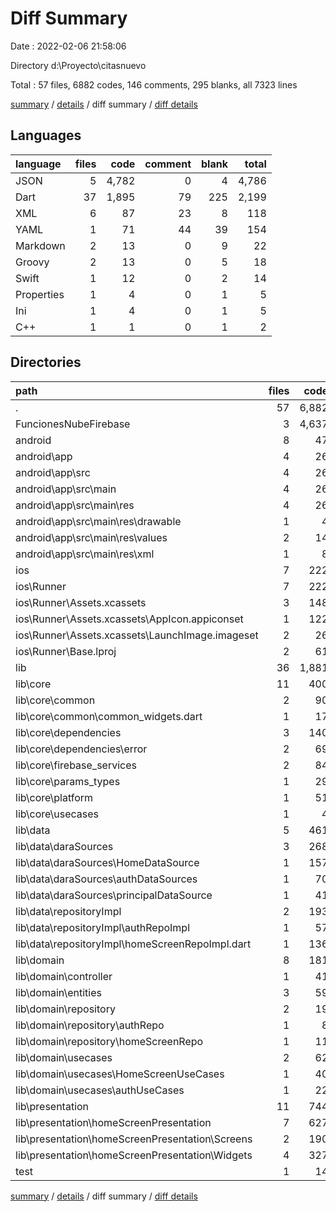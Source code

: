 # Diff Summary

Date : 2022-02-06 21:58:06

Directory d:\Proyecto\citasnuevo

Total : 57 files,  6882 codes, 146 comments, 295 blanks, all 7323 lines

[summary](results.md) / [details](details.md) / diff summary / [diff details](diff-details.md)

## Languages
| language | files | code | comment | blank | total |
| :--- | ---: | ---: | ---: | ---: | ---: |
| JSON | 5 | 4,782 | 0 | 4 | 4,786 |
| Dart | 37 | 1,895 | 79 | 225 | 2,199 |
| XML | 6 | 87 | 23 | 8 | 118 |
| YAML | 1 | 71 | 44 | 39 | 154 |
| Markdown | 2 | 13 | 0 | 9 | 22 |
| Groovy | 2 | 13 | 0 | 5 | 18 |
| Swift | 1 | 12 | 0 | 2 | 14 |
| Properties | 1 | 4 | 0 | 1 | 5 |
| Ini | 1 | 4 | 0 | 1 | 5 |
| C++ | 1 | 1 | 0 | 1 | 2 |

## Directories
| path | files | code | comment | blank | total |
| :--- | ---: | ---: | ---: | ---: | ---: |
| . | 57 | 6,882 | 146 | 295 | 7,323 |
| FuncionesNubeFirebase | 3 | 4,637 | 0 | 2 | 4,639 |
| android | 8 | 47 | 21 | 13 | 81 |
| android\app | 4 | 26 | 21 | 6 | 53 |
| android\app\src | 4 | 26 | 21 | 6 | 53 |
| android\app\src\main | 4 | 26 | 21 | 6 | 53 |
| android\app\src\main\res | 4 | 26 | 21 | 6 | 53 |
| android\app\src\main\res\drawable | 1 | 4 | 7 | 2 | 13 |
| android\app\src\main\res\values | 2 | 14 | 14 | 4 | 32 |
| android\app\src\main\res\xml | 1 | 8 | 0 | 0 | 8 |
| ios | 7 | 222 | 2 | 9 | 233 |
| ios\Runner | 7 | 222 | 2 | 9 | 233 |
| ios\Runner\Assets.xcassets | 3 | 148 | 0 | 4 | 152 |
| ios\Runner\Assets.xcassets\AppIcon.appiconset | 1 | 122 | 0 | 1 | 123 |
| ios\Runner\Assets.xcassets\LaunchImage.imageset | 2 | 26 | 0 | 3 | 29 |
| ios\Runner\Base.lproj | 2 | 61 | 2 | 2 | 65 |
| lib | 36 | 1,881 | 69 | 218 | 2,168 |
| lib\core | 11 | 400 | 28 | 62 | 490 |
| lib\core\common | 2 | 90 | 1 | 17 | 108 |
| lib\core\common\common_widgets.dart | 1 | 17 | 0 | 7 | 24 |
| lib\core\dependencies | 3 | 140 | 13 | 19 | 172 |
| lib\core\dependencies\error | 2 | 69 | 11 | 10 | 90 |
| lib\core\firebase_services | 2 | 84 | 13 | 7 | 104 |
| lib\core\params_types | 1 | 29 | 1 | 10 | 40 |
| lib\core\platform | 1 | 51 | 0 | 9 | 60 |
| lib\core\usecases | 1 | 4 | 0 | 0 | 4 |
| lib\data | 5 | 461 | 24 | 51 | 536 |
| lib\data\daraSources | 3 | 268 | 23 | 36 | 327 |
| lib\data\daraSources\HomeDataSource | 1 | 157 | 23 | 18 | 198 |
| lib\data\daraSources\authDataSources | 1 | 70 | 0 | 10 | 80 |
| lib\data\daraSources\principalDataSource | 1 | 41 | 0 | 8 | 49 |
| lib\data\repositoryImpl | 2 | 193 | 1 | 15 | 209 |
| lib\data\repositoryImpl\authRepoImpl | 1 | 57 | 1 | 3 | 61 |
| lib\data\repositoryImpl\homeScreenRepoImpl.dart | 1 | 136 | 0 | 12 | 148 |
| lib\domain | 8 | 181 | 2 | 17 | 200 |
| lib\domain\controller | 1 | 41 | 0 | 4 | 45 |
| lib\domain\entities | 3 | 59 | 0 | 4 | 63 |
| lib\domain\repository | 2 | 19 | 0 | 1 | 20 |
| lib\domain\repository\authRepo | 1 | 8 | 0 | 0 | 8 |
| lib\domain\repository\homeScreenRepo | 1 | 11 | 0 | 1 | 12 |
| lib\domain\usecases | 2 | 62 | 2 | 8 | 72 |
| lib\domain\usecases\HomeScreenUseCases | 1 | 40 | 2 | 7 | 49 |
| lib\domain\usecases\authUseCases | 1 | 22 | 0 | 1 | 23 |
| lib\presentation | 11 | 744 | 15 | 79 | 838 |
| lib\presentation\homeScreenPresentation | 7 | 627 | 6 | 62 | 695 |
| lib\presentation\homeScreenPresentation\Screens | 2 | 190 | 1 | 14 | 205 |
| lib\presentation\homeScreenPresentation\Widgets | 4 | 327 | 2 | 32 | 361 |
| test | 1 | 14 | 10 | 7 | 31 |

[summary](results.md) / [details](details.md) / diff summary / [diff details](diff-details.md)